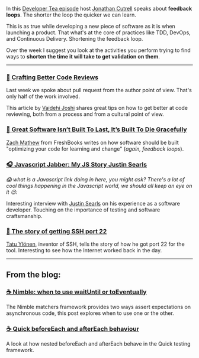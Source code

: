 In this [Developer Tea episode](https://spec.fm/podcasts/developer-tea/65866) host [Jonathan Cutrell](https://twitter.com/JCutrell) speaks about **feedback loops**. The shorter the loop the quicker we can learn.

This is as true while developing a new piece of software as it is when launching a product. That what's at the core of practices like TDD, DevOps, and Continuous Delivery. Shortening the feedback loop.

Over the week I suggest you look at the activities you perform trying to find ways to **shorten the time it will take to get validation on them**.

---

### [📝 Crafting Better Code Reviews](https://medium.com/@vaidehijoshi/crafting-better-code-reviews-1a5fc00a9312)

Last week we spoke about pull request from the author point of view. That's only half of the work involved.

This article by [Vaidehi Joshi](https://twitter.com/vaidehijoshi) shares great tips on how to get better at code reviewing, both from a process and from a cultural point of view.

### [📝 Great Software Isn’t Built To Last, It’s Built To Die Gracefully](https://medium.com/building-freshbooks/great-software-isn-t-built-to-last-it-s-built-to-die-gracefully-594df9c3a470)

[Zach Mathew](https://twitter.com/zachmathew) from FreshBooks writes on how software should be built "optimizing your code for learning and change" (_again, feedback loops_).

### [🎧 Javascript Jabber: My JS Story Justin Searls](https://devchat.tv/js-jabber/my-js-story-justin-searls)

_😱 what is a Javascript link doing in here, you might ask? There's a lot of cool things happening in the Javascript world, we should all keep an eye on it 😉._

Interesting interview with [Justin Searls](https://twitter.com/searls) on his experience as a software developer. Touching on the importance of testing and software craftsmanship.

### [📝 The story of getting SSH port 22](https://www.ssh.com/ssh/port)

[Tatu Ylönen](https://twitter.com/tjssh), inventor of SSH, tells the story of how he got port 22 for the tool. Interesting to see how the Internet worked back in the day.

---

## From the blog:

### [☕️ Nimble: when to use waitUntil or toEventually](http://www.mokacoding.com/blog/waituntil-vs-toeventually/)

The Nimble matchers framework provides two ways assert expectations on asynchronous code, this post explores when to use one or the other.

### [☕️ Quick beforeEach and afterEach behaviour](http://www.mokacoding.com/blog/quick-beforeeach-aftereach-behaviour)

A look at how nested beforeEach and afterEach behave in the Quick testing framework.
